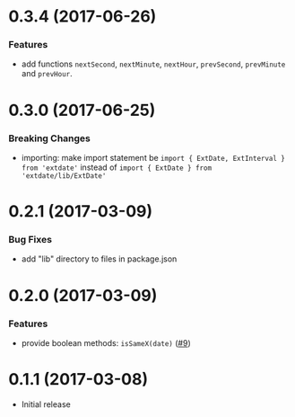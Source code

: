 # 0.3.4 (2017-06-26)

### Features

- add functions `nextSecond`, `nextMinute`, `nextHour`, `prevSecond`, `prevMinute` and `prevHour`.


# 0.3.0 (2017-06-25)

### Breaking Changes

- importing: make import statement be `import { ExtDate, ExtInterval } from 'extdate'` instead of `import { ExtDate } from 'extdate/lib/ExtDate'`


# 0.2.1 (2017-03-09)

### Bug Fixes

- add "lib" directory to files in package.json


# 0.2.0 (2017-03-09)

### Features

- provide boolean methods: `isSameX(date)` ([#9](https://github.com/chase0213/extdate/issues/9))


# 0.1.1 (2017-03-08)

- Initial release
